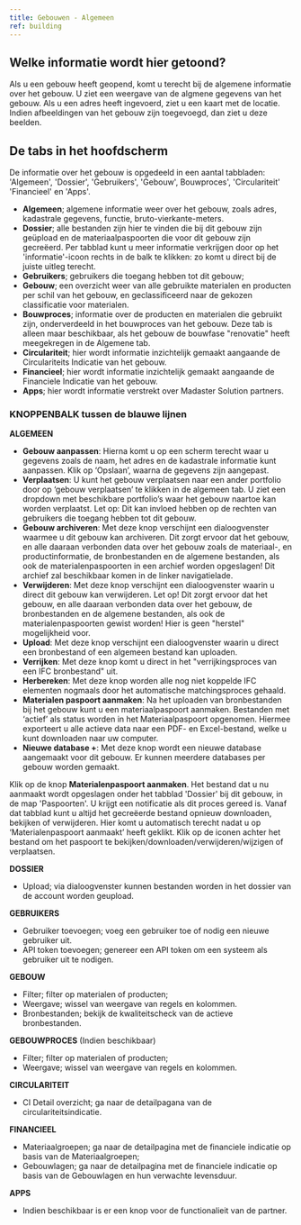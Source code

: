 ```yaml
---
title: Gebouwen - Algemeen
ref: building
---
```


## Welke informatie wordt hier getoond?
Als u een gebouw heeft geopend, komt u terecht bij de algemene informatie over het gebouw. U ziet een weergave van de algmene gegevens van het gebouw. Als u een adres heeft ingevoerd, ziet u een kaart met de locatie. Indien afbeeldingen van het gebouw zijn toegevoegd, dan ziet u deze beelden.

## De tabs in het hoofdscherm
De informatie over het gebouw is opgedeeld in een aantal tabbladen: 'Algemeen', 'Dossier', 'Gebruikers', 'Gebouw', Bouwproces', 'Circulariteit' 'Financieel' en 'Apps'. 

- **Algemeen**; algemene informatie weer over het gebouw, zoals adres, kadastrale gegevens, functie, bruto-vierkante-meters.
- **Dossier**;  alle bestanden zijn hier te vinden die bij dit gebouw zijn geüpload en de materiaalpaspoorten die voor dit gebouw zijn gecreëerd. Per tabblad kunt u meer informatie verkrijgen door op het 'informatie'-icoon rechts in de balk te klikken: zo komt u direct bij de juiste uitleg terecht.
- **Gebruikers**; gebruikers die toegang hebben tot dit gebouw;
- **Gebouw**; een overzicht weer van alle gebruikte materialen en producten per schil van het gebouw, en geclassificeerd naar de gekozen classificatie voor materialen.
- **Bouwproces**;  informatie over de producten en materialen die gebruikt zijn, onderverdeeld in het bouwproces van het gebouw. Deze tab is alleen maar beschikbaar, als het gebouw de bouwfase "renovatie" heeft meegekregen in de Algemene tab.
- **Circulariteit**; hier wordt informatie inzichtelijk gemaakt aangaande de Circulariteits Indicatie van het gebouw.
- **Financieel**; hier wordt informatie inzichtelijk gemaakt aangaande de Financiele Indicatie van het gebouw.
- **Apps**; hier wordt informatie verstrekt over Madaster Solution partners.


### KNOPPENBALK tussen de blauwe lijnen
**ALGEMEEN**
- **Gebouw aanpassen**: Hierna komt u op een scherm terecht waar u gegevens zoals de naam, het adres en de kadastrale informatie kunt aanpassen. Klik op ‘Opslaan’, waarna de gegevens zijn aangepast.
- **Verplaatsen**: U kunt het gebouw verplaatsen naar een ander portfolio door op ‘gebouw verplaatsen’ te klikken in de algemeen tab. U ziet een dropdown met beschikbare portfolio’s waar het gebouw naartoe kan worden verplaatst. Let op: Dit kan invloed hebben op de rechten van gebruikers die toegang hebben tot dit gebouw.
- **Gebouw archiveren**: Met deze knop verschijnt een dialoogvenster waarmee u  dit gebouw kan archiveren. Dit zorgt ervoor dat het gebouw, en alle daaraan verbonden data over het gebouw zoals de materiaal-, en productinformatie, de bronbestanden en de algemene bestanden, als ook de materialenpaspoorten in een archief worden opgeslagen! Dit archief zal beschikbaar komen in de linker navigatielade.
- **Verwijderen**: Met deze knop verschijnt een dialoogvenster waarin u direct dit gebouw kan verwijderen. Let op! Dit zorgt ervoor dat het gebouw, en alle daaraan verbonden data over het gebouw, de bronbestanden en de algemene bestanden, als ook de materialenpaspoorten gewist worden! Hier is geen "herstel" mogelijkheid voor.
- **Upload**: Met deze knop verschijnt een dialoogvenster waarin u direct een bronbestand of een algemeen bestand kan uploaden.
- **Verrijken**: Met deze knop komt u direct in het "verrijkingsproces van een IFC bronbestand" uit.
- **Herbereken**: Met deze knop worden alle nog niet koppelde IFC elementen nogmaals door het automatische matchingsproces gehaald.
- **Materialen paspoort aanmaken**: Na het uploaden van bronbestanden bij het gebouw kunt u een materiaalpaspoort aanmaken. Bestanden met ‘actief’ als status worden in het Materiaalpaspoort opgenomen. Hiermee exporteert u alle actieve data naar een PDF- en Excel-bestand, welke u kunt downloaden naar uw computer.
- **Nieuwe database +**: Met deze knop wordt een nieuwe database aangemaakt voor dit gebouw. Er kunnen meerdere databases per gebouw worden gemaakt.

Klik op de knop **Materialenpaspoort aanmaken**. Het bestand dat u nu aanmaakt wordt opgeslagen onder het tabblad 'Dossier' bij dit gebouw, in de map 'Paspoorten'. U krijgt een notificatie als dit proces gereed is. Vanaf dat tabblad kunt u altijd het gecreëerde bestand opnieuw downloaden, bekijken of verwijderen. Hier komt u automatisch terecht nadat u op ‘Materialenpaspoort aanmaakt’ heeft geklikt. Klik op de iconen achter het bestand om het paspoort te bekijken/downloaden/verwijderen/wijzigen of verplaatsen.


**DOSSIER**
- Upload; via dialoogvenster kunnen bestanden worden in het dossier van de account worden geupload.

**GEBRUIKERS**
- Gebruiker toevoegen; voeg een gebruiker toe of nodig een nieuwe gebruiker uit.
- API token toevoegen; genereer een API token om een systeem als gebruiker uit te nodigen.

**GEBOUW**
- Filter; filter op materialen of producten;
- Weergave; wissel van weergave van regels en kolommen.
- Bronbestanden; bekijk de kwaliteitscheck van de actieve bronbestanden.

**GEBOUWPROCES** (Indien beschikbaar)
- Filter; filter op materialen of producten;
- Weergave; wissel van weergave van regels en kolommen.

**CIRCULARITEIT**
- CI Detail overzicht; ga naar de detailpagana van de circulariteitsindicatie.

**FINANCIEEL**
- Materiaalgroepen; ga naar de detailpagina met de financiele indicatie op basis van de Materiaalgroepen;
- Gebouwlagen; ga naar de detailpagina met de financiele indicatie op basis van de Gebouwlagen en hun verwachte levensduur.

**APPS**
- Indien beschikbaar is er een knop voor de functionalieit van de partner.

